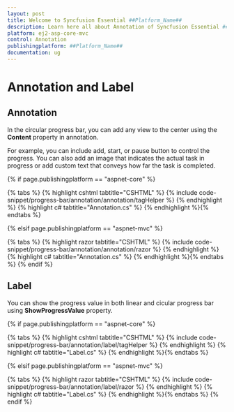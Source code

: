 ```yaml
---
layout: post
title: Welcome to Syncfusion Essential ##Platform_Name##
description: Learn here all about Annotation of Syncfusion Essential ##Platform_Name## widgets based on HTML5 and jQuery.
platform: ej2-asp-core-mvc
control: Annotation
publishingplatform: ##Platform_Name##
documentation: ug
---
```



# Annotation and Label

## Annotation

In the circular progress bar, you can add any view to the center using the **Content** property in annotation.

For example, you can include add, start, or pause button to control the progress. You can also add an image that indicates the actual task in progress or add custom text that conveys how far the task is completed.

{% if page.publishingplatform == "aspnet-core" %}

{% tabs %}
{% highlight cshtml tabtitle="CSHTML" %}
{% include code-snippet/progress-bar/annotation/annotation/tagHelper %}
{% endhighlight %}
{% highlight c# tabtitle="Annotation.cs" %}
{% endhighlight %}{% endtabs %}

{% elsif page.publishingplatform == "aspnet-mvc" %}

{% tabs %}
{% highlight razor tabtitle="CSHTML" %}
{% include code-snippet/progress-bar/annotation/annotation/razor %}
{% endhighlight %}
{% highlight c# tabtitle="Annotation.cs" %}
{% endhighlight %}{% endtabs %}
{% endif %}



## Label

You can show the progress value in both linear and cicular progress bar using **ShowProgressValue** property.

{% if page.publishingplatform == "aspnet-core" %}

{% tabs %}
{% highlight cshtml tabtitle="CSHTML" %}
{% include code-snippet/progress-bar/annotation/label/tagHelper %}
{% endhighlight %}
{% highlight c# tabtitle="Label.cs" %}
{% endhighlight %}{% endtabs %}

{% elsif page.publishingplatform == "aspnet-mvc" %}

{% tabs %}
{% highlight razor tabtitle="CSHTML" %}
{% include code-snippet/progress-bar/annotation/label/razor %}
{% endhighlight %}
{% highlight c# tabtitle="Label.cs" %}
{% endhighlight %}{% endtabs %}
{% endif %}

